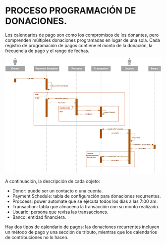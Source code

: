 # PROCESO PROGRAMACIÓN DE DONACIONES.
Los calendarios de pago son como los compromisos de los donantes, pero comprenden múltiples donaciones programadas en lugar de una sola. Cada registro de programación de pagos contiene el monto de la donación, la frecuencia de pago y el rango de fechas.

![Payment Schedule.png](/.attachments/Payment%20Schedule-ac3b2c3b-a4fd-4e34-9908-1a551ab82f43.png)

A continuación, la descripción de cada objeto:
- Donor: puede ser un contacto o una cuenta.
- Payment Schedule: tabla de configuración para donaciones recurrentes.
- Proccess: power automate que se ejecuta todos los días a las 7:00 am.
- Transaction: tabla que almacena la transacción con su monto realizado.
- Usuario: persona que revisa las transacciones.
- Banco: entidad financiera.


Hay dos tipos de calendario de pagos: las donaciones recurrentes incluyen un método de pago y una sección de tributo, mientras que los calendarios de contribuciones no lo hacen.

